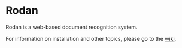 Rodan
=====

Rodan is a web-based document recognition system.

For information on installation and other topics, please go to the [wiki](https://github.com/DDMAL/Rodan/wiki).
